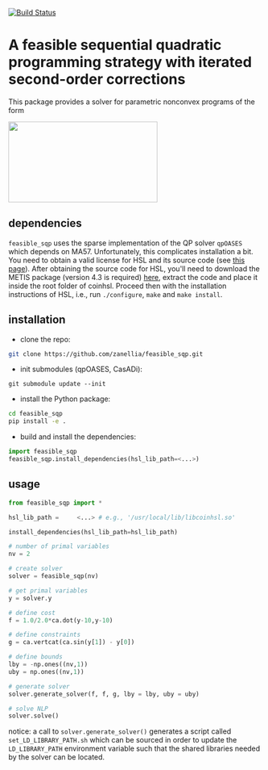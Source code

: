 [![Build Status](https://travis-ci.com/zanellia/feasible_sqp.svg?branch=testing)](https://travis-ci.com/zanellia/feasible_sqp)
# A feasible sequential quadratic programming strategy with iterated second-order corrections
This package provides a solver for parametric nonconvex programs of the form

<img src="https://github.com/zanellia/feasible_sqp/blob/master/figures/nlp_description.png"
     width="296" height="160">
## dependencies 
`feasible_sqp` uses the sparse implementation of the QP solver `qpOASES` which depends on MA57. Unfortunately, this complicates installation a bit. You need to obtain a valid license for HSL and its source code (see [this page](https://www.hsl.rl.ac.uk/download/MA57/3.11.0/)). After obtaining the source code for HSL, you'll need to download the METIS package (version 4.3 is required) [here](http://glaros.dtc.umn.edu/gkhome/fetch/sw/metis/OLD/metis-4.0.3.tar.gz), extract the code and place it inside the root folder of coinhsl. Proceed then with the installation instructions of HSL, i.e., run `./configure`, `make` and `make install`.
## installation
- clone the repo: 
```bash
git clone https://github.com/zanellia/feasible_sqp.git
```
- init submodules (qpOASES, CasADi):
```
git submodule update --init
```
- install the Python package:
```bash
cd feasible_sqp
pip install -e .
```
- build and install the dependencies:
```python
import feasible_sqp
feasible_sqp.install_dependencies(hsl_lib_path=<...>)
```

## usage
```python
from feasible_sqp import *

hsl_lib_path =     <...> # e.g., '/usr/local/lib/libcoinhsl.so'

install_dependencies(hsl_lib_path=hsl_lib_path)

# number of primal variables
nv = 2

# create solver
solver = feasible_sqp(nv)

# get primal variables
y = solver.y

# define cost
f = 1.0/2.0*ca.dot(y-10,y-10)

# define constraints
g = ca.vertcat(ca.sin(y[1]) - y[0])

# define bounds
lby = -np.ones((nv,1))
uby = np.ones((nv,1))

# generate solver
solver.generate_solver(f, f, g, lby = lby, uby = uby)

# solve NLP
solver.solve()
```
notice: a call to
`solver.generate_solver()` generates a script called `set_LD_LIBRARY_PATH.sh` which can be sourced in order to update the `LD_LIBRARY_PATH` environment variable such that the shared libraries needed by the solver can be located.
